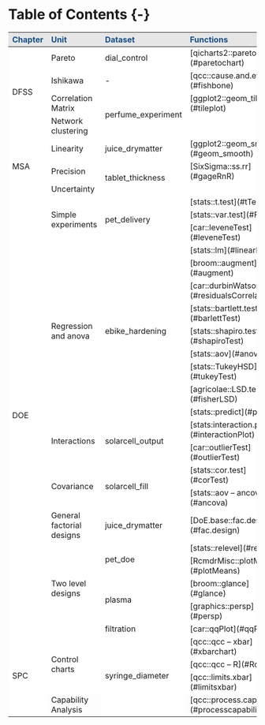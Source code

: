 
# Table of Contents {-}





<table>
 <thead>
  <tr>
   <th style="text-align:left;color: #104e8b !important;background-color: #e6e6e6 !important;"> Chapter </th>
   <th style="text-align:left;color: #104e8b !important;background-color: #e6e6e6 !important;"> Unit </th>
   <th style="text-align:left;color: #104e8b !important;background-color: #e6e6e6 !important;"> Dataset </th>
   <th style="text-align:left;color: #104e8b !important;background-color: #e6e6e6 !important;"> Functions </th>
  </tr>
 </thead>
<tbody>
  <tr>
   <td style="text-align:left;vertical-align: middle !important;background-color: white !important;" rowspan="4"> DFSS </td>
   <td style="text-align:left;background-color: white !important;"> Pareto </td>
   <td style="text-align:left;background-color: white !important;"> dial_control </td>
   <td style="text-align:left;background-color: white !important;"> [qicharts2::paretochart](#paretochart) </td>
  </tr>
  <tr>
   
   <td style="text-align:left;background-color: white !important;"> Ishikawa </td>
   <td style="text-align:left;background-color: white !important;"> - </td>
   <td style="text-align:left;background-color: white !important;"> [qcc::cause.and.effect](#fishbone) </td>
  </tr>
  <tr>
   
   <td style="text-align:left;background-color: white !important;"> Correlation Matrix </td>
   <td style="text-align:left;vertical-align: middle !important;background-color: white !important;" rowspan="2"> perfume_experiment </td>
   <td style="text-align:left;background-color: white !important;"> [ggplot2::geom_tile](#tileplot) </td>
  </tr>
  <tr>
   
   <td style="text-align:left;background-color: white !important;"> Network clustering </td>
   
   <td style="text-align:left;background-color: white !important;">  </td>
  </tr>
  <tr>
   <td style="text-align:left;vertical-align: middle !important;background-color: white !important;" rowspan="3"> MSA </td>
   <td style="text-align:left;background-color: white !important;"> Linearity </td>
   <td style="text-align:left;background-color: white !important;"> juice_drymatter </td>
   <td style="text-align:left;background-color: white !important;"> [ggplot2::geom_smooth](#geom_smooth) </td>
  </tr>
  <tr>
   
   <td style="text-align:left;background-color: white !important;"> Precision </td>
   <td style="text-align:left;vertical-align: middle !important;background-color: white !important;" rowspan="2"> tablet_thickness </td>
   <td style="text-align:left;background-color: white !important;"> [SixSigma::ss.rr](#gageRnR) </td>
  </tr>
  <tr>
   
   <td style="text-align:left;background-color: white !important;"> Uncertainty </td>
   
   <td style="text-align:left;background-color: white !important;">  </td>
  </tr>
  <tr>
   <td style="text-align:left;vertical-align: middle !important;background-color: white !important;" rowspan="22"> DOE </td>
   <td style="text-align:left;vertical-align: middle !important;background-color: white !important;" rowspan="3"> Simple experiments </td>
   <td style="text-align:left;vertical-align: middle !important;background-color: white !important;" rowspan="3"> pet_delivery </td>
   <td style="text-align:left;background-color: white !important;"> [stats::t.test](#tTest) </td>
  </tr>
  <tr>
   
   
   
   <td style="text-align:left;background-color: white !important;"> [stats::var.test](#FTest) </td>
  </tr>
  <tr>
   
   
   
   <td style="text-align:left;background-color: white !important;"> [car::leveneTest](#leveneTest) </td>
  </tr>
  <tr>
   
   <td style="text-align:left;vertical-align: middle !important;background-color: white !important;" rowspan="9"> Regression and anova </td>
   <td style="text-align:left;vertical-align: middle !important;background-color: white !important;" rowspan="9"> ebike_hardening </td>
   <td style="text-align:left;background-color: white !important;"> [stats::lm](#linearModel) </td>
  </tr>
  <tr>
   
   
   
   <td style="text-align:left;background-color: white !important;"> [broom::augment](#augment) </td>
  </tr>
  <tr>
   
   
   
   <td style="text-align:left;background-color: white !important;"> [car::durbinWatsonTest](#residualsCorrelation) </td>
  </tr>
  <tr>
   
   
   
   <td style="text-align:left;background-color: white !important;"> [stats::bartlett.test](#barlettTest) </td>
  </tr>
  <tr>
   
   
   
   <td style="text-align:left;background-color: white !important;"> [stats::shapiro.test](#shapiroTest) </td>
  </tr>
  <tr>
   
   
   
   <td style="text-align:left;background-color: white !important;"> [stats::aov](#anova) </td>
  </tr>
  <tr>
   
   
   
   <td style="text-align:left;background-color: white !important;"> [stats::TukeyHSD](#tukeyTest) </td>
  </tr>
  <tr>
   
   
   
   <td style="text-align:left;background-color: white !important;"> [agricolae::LSD.test](#fisherLSD) </td>
  </tr>
  <tr>
   
   
   
   <td style="text-align:left;background-color: white !important;"> [stats::predict](#predict) </td>
  </tr>
  <tr>
   
   <td style="text-align:left;vertical-align: middle !important;background-color: white !important;" rowspan="2"> Interactions </td>
   <td style="text-align:left;vertical-align: middle !important;background-color: white !important;" rowspan="2"> solarcell_output </td>
   <td style="text-align:left;background-color: white !important;"> [stats:interaction.plot](#interactionPlot) </td>
  </tr>
  <tr>
   
   
   
   <td style="text-align:left;background-color: white !important;"> [car::outlierTest](#outlierTest) </td>
  </tr>
  <tr>
   
   <td style="text-align:left;vertical-align: middle !important;background-color: white !important;" rowspan="2"> Covariance </td>
   <td style="text-align:left;vertical-align: middle !important;background-color: white !important;" rowspan="2"> solarcell_fill </td>
   <td style="text-align:left;background-color: white !important;"> [stats::cor.test](#corTest) </td>
  </tr>
  <tr>
   
   
   
   <td style="text-align:left;background-color: white !important;"> [stats::aov – ancova](#ancova) </td>
  </tr>
  <tr>
   
   <td style="text-align:left;background-color: white !important;"> General factorial designs </td>
   <td style="text-align:left;background-color: white !important;"> juice_drymatter </td>
   <td style="text-align:left;background-color: white !important;"> [DoE.base::fac.design](#fac.design) </td>
  </tr>
  <tr>
   
   <td style="text-align:left;vertical-align: middle !important;background-color: white !important;" rowspan="5"> Two level designs </td>
   <td style="text-align:left;vertical-align: middle !important;background-color: white !important;" rowspan="2"> pet_doe </td>
   <td style="text-align:left;background-color: white !important;"> [stats::relevel](#relevel) </td>
  </tr>
  <tr>
   
   
   
   <td style="text-align:left;background-color: white !important;"> [RcmdrMisc::plotMeans](#plotMeans) </td>
  </tr>
  <tr>
   
   
   <td style="text-align:left;vertical-align: middle !important;background-color: white !important;" rowspan="2"> plasma </td>
   <td style="text-align:left;background-color: white !important;"> [broom::glance](#glance) </td>
  </tr>
  <tr>
   
   
   
   <td style="text-align:left;background-color: white !important;"> [graphics::persp](#persp) </td>
  </tr>
  <tr>
   
   
   <td style="text-align:left;background-color: white !important;"> filtration </td>
   <td style="text-align:left;background-color: white !important;"> [car::qqPlot](#qqPlot) </td>
  </tr>
  <tr>
   <td style="text-align:left;vertical-align: middle !important;background-color: white !important;" rowspan="4"> SPC </td>
   <td style="text-align:left;vertical-align: middle !important;background-color: white !important;" rowspan="3"> Control charts </td>
   <td style="text-align:left;vertical-align: middle !important;background-color: white !important;" rowspan="4"> syringe_diameter </td>
   <td style="text-align:left;background-color: white !important;"> [qcc::qcc – xbar](#xbarchart) </td>
  </tr>
  <tr>
   
   
   
   <td style="text-align:left;background-color: white !important;"> [qcc::qcc – R](#Rchart) </td>
  </tr>
  <tr>
   
   
   
   <td style="text-align:left;background-color: white !important;"> [qcc::limits.xbar](#limitsxbar) </td>
  </tr>
  <tr>
   
   <td style="text-align:left;"> Capability Analysis </td>
   
   <td style="text-align:left;"> [qcc::process.capability](#processcapability) </td>
  </tr>
</tbody>
</table>

